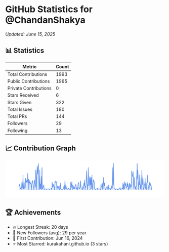 # GitHub Statistics for @ChandanShakya
*Updated: June 15, 2025*

## 📊 Statistics
| Metric | Count |
|--------|--------|
| Total Contributions | 1993 |
| Public Contributions | 1965 |
| Private Contributions | 0 |
| Stars Received | 6 |
| Stars Given | 322 |
| Total Issues | 180 |
| Total PRs | 144 |
| Followers | 29 |
| Following | 13 |

## 📈 Contribution Graph

![Contribution Graph](./contribution_graph.png)

## 🏆 Achievements

- 🔥 Longest Streak: 20 days
- 👥 New Followers (avg): 29 per year
- 📅 First Contribution: Jun 16, 2024
- ⭐ Most Starred: kurakahani.github.io (3 stars)
